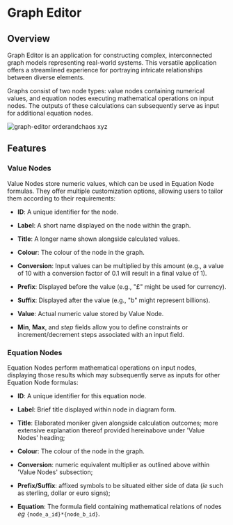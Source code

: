 # Graph Editor

## Overview

Graph Editor is an application for constructing complex, interconnected graph models representing real-world systems. This versatile application offers a streamlined experience for portraying intricate relationships between diverse elements.

Graphs consist of two node types: value nodes containing numerical values, and equation nodes executing mathematical operations on input nodes. The outputs of these calculations can subsequently serve as input for additional equation nodes.

![graph-editor orderandchaos xyz](https://user-images.githubusercontent.com/1910955/205188521-7a1af435-ca17-4036-a415-9ccc30782f4d.png)

## Features

### Value Nodes

Value Nodes store numeric values, which can be used in Equation Node formulas. They offer multiple customization options, allowing users to tailor them according to their requirements:

- **ID**: A unique identifier for the node.

- **Label**: A short name displayed on the node within the graph.

- **Title**: A longer name shown alongside calculated values.

- **Colour**: The colour of the node in the graph.

- **Conversion**: Input values can be multiplied by this amount (e.g., a value of 10 with a conversion factor of 0.1 will result in a final value of 1).

- **Prefix**: Displayed before the value (e.g., "£" might be used for currency).

- **Suffix**: Displayed after the value (e.g., "b" might represent billions).

- **Value**: Actual numeric value stored by Value Node.

- **Min**, **Max**, and *step* fields allow you to define constraints or increment/decrement steps associated with an input field.

### Equation Nodes

Equation Nodes perform mathematical operations on input nodes, displaying those results which may subsequently serve as inputs for other Equation Node formulas:

- **ID**: A unique identifier for this equation node.

- **Label**: Brief title displayed within node in diagram form.

- **Title**: Elaborated moniker given alongside calculation outcomes; more extensive explanation thereof provided hereinabove under 'Value Nodes' heading;

- **Colour**: The colour of the node in the graph.

- **Conversion**: numeric equivalent multiplier as outlined above within 'Value Nodes' subsection;

- **Prefix/Suffix**: affixed symbols to be situated either side of data (_ie_ such as sterling, dollar or euro signs);

- **Equation**: The formula field containing mathematical relations of nodes _eg_ `{node_a_id}*{node_b_id}`.


